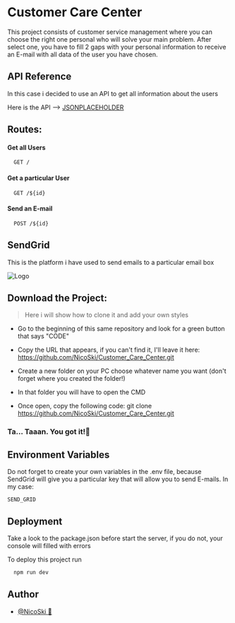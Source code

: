 # Customer Care Center

This project consists of customer service management where you can choose the right one personal who will solve your main problem. After select one, you have to fill 2 gaps with your personal information to receive an E-mail with all data of the user you have chosen.

## API Reference
In this case i decided to use an API to get all information about the users

Here is the API --> [JSONPLACEHOLDER](https://jsonplaceholder.typicode.com/users)

## Routes:

#### Get all Users

```http
  GET /
```

#### Get a particular User

```http
  GET /${id}
```

#### Send an E-mail 

```http
  POST /${id}
```

## SendGrid

This is the platform i have used to send emails to a particular email box

![Logo](https://kinsta.com/es/wp-content/uploads/sites/8/2019/04/sendgrid-wordpress.png)

## Download the Project:

>Here i will show how to clone it and add your own styles
   
- Go to the beginning of this same repository and look for a green button that says "CODE"


- Copy the URL that appears, if you can't find it, I'll leave it here: https://github.com/NicoSki/Customer_Care_Center.git


- Create a new folder on your PC choose whatever name you want (don't forget where you created the folder!)


- In that folder you will have to open the CMD


- Once open, copy the following code: git clone https://github.com/NicoSki/Customer_Care_Center.git

 ### Ta... Taaan. You got it!🎉
 
 ## Environment Variables

Do not forget to create your own variables in the .env file, because SendGrid will give you a particular key that will allow you to send E-mails. In my case:

`SEND_GRID`

## Deployment
Take a look to the package.json before start the server, if you do not, your console will filled with errors

To deploy this project run

```bash
  npm run dev
```

## Author

- [@NicoSki 🐉](https://github.com/NicoSki/NicoSki)
